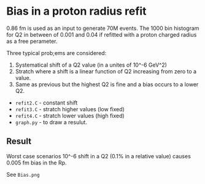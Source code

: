# Bias in a proton radius refit

0.86 fm is used as an input to generate 70M events.
The 1000 bin histogram for Q2 in between of 0.001 and 0.04 if refitted with
a proton charged radius as a free perameter.

Three typical prob;ems are considered:
 1. Systematical shift of a Q2 value (in a unites of 10^-6 GeV^2)
 2. Stratch where a  shift is a linear function of Q2 increasing from zero to a value.
 3. Same as previous but the highest Q2 is fine and a bias occurs to a lower Q2.

 * `refit2.C` - constant shift
 * `refit3.C` - stratch higher values (low fixed)
 * `refit4.C` - stratch lower values (high fixed)
 * `graph.py` - to draw a resulut.


## Result

Worst case scenarios 10^-6 shift in a Q2 (0.1% in a relative value) causes 0.005 fm bias in the Rp.

See `Bias.png`
